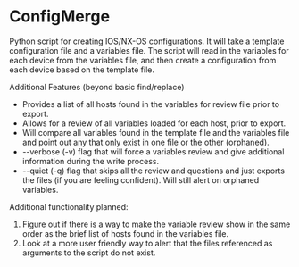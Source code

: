 ConfigMerge
===========

Python script for creating IOS/NX-OS configurations.  It will take a template configuration file and a variables file.  The script will read in the variables for each device from the variables file, and then create a configuration from each device based on the template file.

Additional Features (beyond basic find/replace)
* Provides a list of all hosts found in the variables for review file prior to export.
* Allows for a review of all variables loaded for each host, prior to export.
* Will compare all variables found in the template file and the variables file and point out any that only exist in one file or the other (orphaned).
* --verbose (-v) flag that will force a variables review and give additional information during the write process.
* --quiet (-q) flag that skips all the review and questions and just exports the files (if you are feeling confident).  Will still alert on orphaned variables.


Additional functionality planned:

1) Figure out if there is a way to make the variable review show in the same order as the brief list of hosts found in the variables file.
2) Look at a more user friendly way to alert that the files referenced as arguments to the script do not exist.
